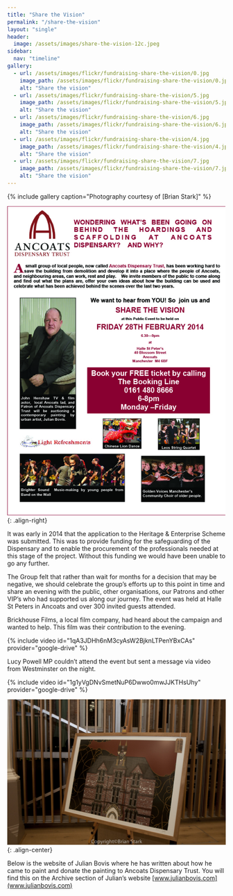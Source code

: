```yaml
---
title: "Share the Vision"
permalink: "/share-the-vision"
layout: "single"
header:
  image: /assets/images/share-the-vision-12c.jpeg
sidebar:
  nav: "timeline"
gallery:
  - url: /assets/images/flickr/fundraising-share-the-vision/0.jpg
    image_path: /assets/images/flickr/fundraising-share-the-vision/0.jpg
    alt: "Share the vision"    
  - url: /assets/images/flickr/fundraising-share-the-vision/5.jpg
    image_path: /assets/images/flickr/fundraising-share-the-vision/5.jpg
    alt: "Share the vision"
  - url: /assets/images/flickr/fundraising-share-the-vision/6.jpg
    image_path: /assets/images/flickr/fundraising-share-the-vision/6.jpg
    alt: "Share the vision"
  - url: /assets/images/flickr/fundraising-share-the-vision/4.jpg
    image_path: /assets/images/flickr/fundraising-share-the-vision/4.jpg
    alt: "Share the vision"
  - url: /assets/images/flickr/fundraising-share-the-vision/7.jpg
    image_path: /assets/images/flickr/fundraising-share-the-vision/7.jpg
    alt: "Share the vision"
---
```

{% include gallery caption="Photography courtesy of [Brian Stark]" %}

![poster](assets/images/poster.jpg){: .align-right}

It was early in 2014 that the application to the Heritage & Enterprise Scheme was submitted.  This was to provide funding for the safeguarding of the Dispensary and to enable the procurement of the professionals needed at this stage of the project.  Without this funding we would have been unable to go any further.  

The Group felt that rather than wait for months for a decision that may be negative, we should celebrate the group’s efforts up to this point in time and share an evening with the public, other organisations, our Patrons and other VIP’s who had supported us along our journey.  The event was held at Halle St Peters in Ancoats and over 300 invited guests attended.  

Brickhouse Films, a local film company, had heard about the campaign and wanted to help.  This film was their contribution to the evening.

{% include video id="1qA3JDHh6nM3cyAsW2BjknLTPenYBxCAs" provider="google-drive" %}

Lucy Powell MP couldn’t attend the event but sent a message via video from Westminster on the night.

{% include video id="1g1yVgDNvSmetNuP6Dwwo0mwJJKTHsUhy" provider="google-drive" %}

![Art by Julian Bovis](assets/images/julian-bovis.jpg){: .align-center}

Below is the website of  Julian Bovis where he has written about how he came to paint and donate the painting to Ancoats Dispensary Trust.  You will find this on the Archive section of Julian’s website [www.julianbovis.com](www.julianbovis.com)

